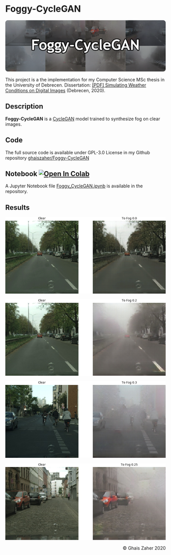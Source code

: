 # Foggy-CycleGAN

<p align="center">
 <img src="images/banner-cropped-rnd.png">
</p>

This project is a the implementation for my Computer Science MSc thesis in the University of Debrecen. Dissertation: 
<a href="./dissertation/Simulating%20Weather%20Conditions%20on%20Digital%20Images%20-%20Final.pdf" target="_blank">[PDF] Simulating Weather Conditions on Digital Images</a> (Debrecen, 2020).

## Description
**Foggy-CycleGAN** is a
<a href="https://junyanz.github.io/CycleGAN/" target="_blank">CycleGAN</a> model trained to synthesize fog on clear images.

## Code
The full source code is available under GPL-3.0 License in my Github repository <a href="https://github.com/ghaiszaher/Foggy-CycleGAN" target="_blank">ghaiszaher/Foggy-CycleGAN</a>

## Notebook <a href="https://colab.research.google.com/github/ghaiszaher/Foggy-CycleGAN/blob/master/Foggy_CycleGAN.ipynb" target="_blank"><img src="https://colab.research.google.com/assets/colab-badge.svg" alt="Open In Colab"/></a>
A Jupyter Notebook file <a href="https://github.com/ghaiszaher/Foggy-CycleGAN/blob/master/Foggy_CycleGAN.ipynb" target="_blank">Foggy_CycleGAN.ipynb</a> is available in the repository.
 

## Results
<p align="center">
 <img src="images/result-animated-01.gif">
</p>

<p align="center">
 <img src="images/result-sample-0.2.jpg">
</p>

<p align="center">
 <img src="images/result-sample-0.3.jpg">
</p>

<p align="center">
 <img src="images/result-sample-0.25.jpg">
</p>

<div style="text-align: right">
&copy; Ghais Zaher 2020
</div>